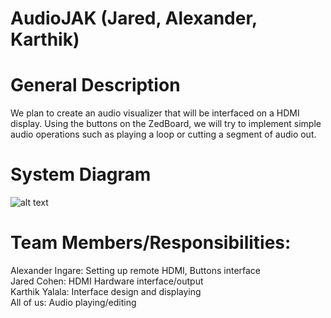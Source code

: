 # AudioJAK (Jared, Alexander, Karthik)

# General Description
We plan to create an audio visualizer that will be interfaced on a HDMI display. Using the buttons on the ZedBoard, we will try to implement simple audio operations such as playing a loop or cutting a segment of audio out.

# System Diagram
![alt text](https://github.com/neu-ece-4534-sp24/prj-audiojak/blob/main/project_diagram.jpeg)

# Team Members/Responsibilities: 
Alexander Ingare: Setting up remote HDMI, Buttons interface <br />
Jared Cohen: HDMI Hardware interface/output <br />
Karthik Yalala: Interface design and displaying <br />
All of us: Audio playing/editing <br />


